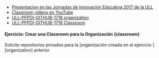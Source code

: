 * [Presentacion en las Jornadas de Innovación Educativa 2017 de la ULL](resources/github-education-enelaula-jie2017.pdf)
* [Classroom videos en YouTube](https://www.youtube.com/user/GitHubGuides/search?query=classroom)
* [ULL-PFPDI-GITHUB-1718 organization](https://github.com/ULL-PFPDI-GITHUB-1718)
* [ULL-PFPDI-GITHUB-1718  Classroom](https://classroom.github.com/classrooms/33446956-ull-pfpdi-github-1718)

#### Ejercicio: Crear una Classroom para la Organización {classroom}

Solicite repositorios privados para la [organización creada en el ejercicio ][organization] anterior
